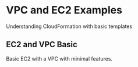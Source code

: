 # VPC and EC2 Examples
Understanding CloudFormation with basic templates

## EC2 and VPC Basic
Basic EC2 with a VPC with minimal features.


